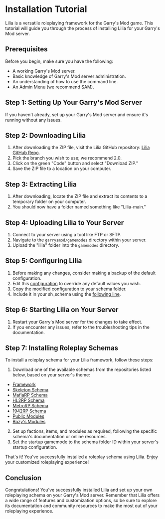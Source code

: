 # Installation Tutorial

Lilia is a versatile roleplaying framework for the Garry's Mod game. This tutorial will guide you through the process of installing Lilia for your Garry's Mod server.

## Prerequisites

Before you begin, make sure you have the following:

- A working Garry's Mod server.
- Basic knowledge of Garry's Mod server administration.
- An understanding of how to use the command line.
- An Admin Menu (we recommend SAM).

## Step 1: Setting Up Your Garry's Mod Server

If you haven't already, set up your Garry's Mod server and ensure it's running without any issues.

## Step 2: Downloading Lilia

1. After downloading the ZIP file, visit the Lilia GitHub repository: [Lilia GitHub Repo](https://github.com/bleonheart/Lilia).
2. Pick the branch you wish to use; we recommend 2.0.
3. Click on the green "Code" button and select "Download ZIP."
4. Save the ZIP file to a location on your computer.

## Step 3: Extracting Lilia

1. After downloading, locate the ZIP file and extract its contents to a temporary folder on your computer.
2. You should now have a folder named something like "Lilia-main."

## Step 4: Uploading Lilia to Your Server

1. Connect to your server using a tool like FTP or SFTP.
2. Navigate to the `garrysmod/gamemodes` directory within your server.
3. Upload the "lilia" folder into the `gamemodes` directory.

## Step 5: Configuring Lilia

1. Before making any changes, consider making a backup of the default configuration.
2. Edit this [configuration](https://github.com/bleonheart/Lilia-Skeleton/blob/main/skeleton/schema/sh_config.lua) to override any default values you wish.
3. Copy the modified configuration to your schema folder.
4. Include it in your sh_schema using the [following line](https://github.com/bleonheart/Lilia-Skeleton/blob/main/skeleton/schema/sh_schema.lua#L8C1-L9C1).

## Step 6: Starting Lilia on Your Server

1. Restart your Garry's Mod server for the changes to take effect.
2. If you encounter any issues, refer to the troubleshooting tips in the documentation.

## Step 7: Installing Roleplay Schemas

To install a roleplay schema for your Lilia framework, follow these steps:

1. Download one of the available schemas from the repositories listed below, based on your server's theme:

- [Framework](https://github.com/Lilia-Framework/Lilia)
- [Skeleton Schema](https://github.com/Lilia-Framework/Lilia-Skeleton)
- [MafiaRP Schema](https://github.com/Lilia-Framework/Lilia-MafiaRP)
- [HL2RP Schema](https://github.com/Lilia-Framework/Lilia-HL2RP)
- [MetroRP Schema](https://github.com/Lilia-Framework/Lilia-MetroRP)
- [1942RP Schema](https://github.com/Lilia-Framework/Lilia-1942RP)
- [Public Modules](https://github.com/Lilia-Framework/Lilia-Modules)
- [Bozy's Modules](https://github.com/B0zy/Boz-Lilia-Modules)

2. Set up factions, items, and modules as required, following the specific schema's documentation or online resources.
3. Set the startup gamemode to the schema folder ID within your server's startup configuration.

That's it! You've successfully installed a roleplay schema using Lilia. Enjoy your customized roleplaying experience!

## Conclusion

Congratulations! You've successfully installed Lilia and set up your own roleplaying schema on your Garry's Mod server. Remember that Lilia offers a wide range of features and customization options, so be sure to explore its documentation and community resources to make the most out of your roleplaying experience.
